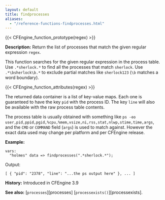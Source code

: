 ```yaml
---
layout: default
title: findprocesses
aliases:
  - "/reference-functions-findprocesses.html"
---
```


{{< CFEngine_function_prototype(regex) >}}

**Description:** Return the list of processes that match the given regular
expression `regex`.

This function searches for the given regular expression in the process
table. Use `.*sherlock.*` to find all the processes that match
`sherlock`. Use `.*\bsherlock\b.*` to exclude partial matches like
`sherlock123` (`\b` matches a word boundary).

{{< CFEngine_function_attributes(regex) >}}

The returned data container is a list of key-value maps. Each one is
guaranteed to have the key `pid` with the process ID. The key `line`
will also be available with the raw process table contents.

The process table is usually obtained with something like `ps -eo
user,pid,ppid,pgid,%cpu,%mem,vsize,ni,rss,stat,nlwp,stime,time,args`, and the
`CMD` or `COMMAND` field (`args`) is used to match against. However the exact
data used may change per platform and per CFEngine release.

**Example:**

```cf3 {skip TODO}
vars:
  "holmes" data => findprocesses(".*sherlock.*");
```

Output:

```
[ { "pid": "2378", "line": "...the ps output here" }, ... ]
```

**History:** Introduced in CFEngine 3.9

**See also:** [`processes`][processes] [`processexists()`][processexists].
